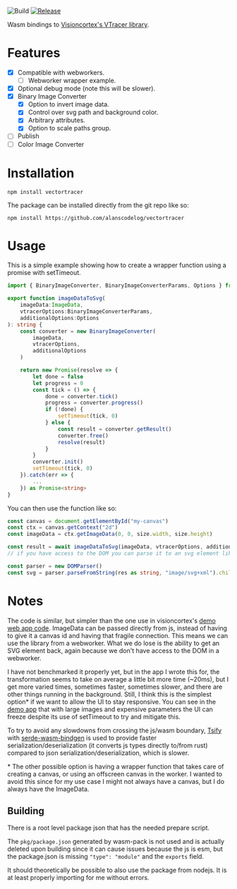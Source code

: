 ![Build](https://github.com/alanscodelog/vectortracer/workflows/Build/badge.svg)
[![Release](https://github.com/alanscodelog/vectortracer/workflows/Release/badge.svg)](https://www.npmjs.com/package/vectortracer)

Wasm bindings to [Visioncortex's VTracer library](https://github.com/visioncortex/vtracer).

# Features

- [x] Compatible with webworkers.
	- [ ] Webworker wrapper example.
- [x] Optional debug mode (note this will be slower).
- [x] Binary Image Converter
	- [x] Option to invert image data.
	- [x] Control over svg path and background color.
	- [x] Arbitrary attributes.
	- [x] Option to scale paths group.
- [ ] Publish
- [ ] Color Image Converter

# Installation

```
npm install vectortracer
```

The package can be installed directly from the git repo like so:

```
npm install https://github.com/alanscodelog/vectortracer
```

# Usage

This is a simple example showing how to create a wrapper function using a promise with setTimeout.

```ts
import { BinaryImageConverter, BinaryImageConverterParams, Options } from "vectortracer"

export function imageDataToSvg(
	imageData:ImageData,
	vtracerOptions:BinaryImageConverterParams,
	additionalOptions:Options
): string {
	const converter = new BinaryImageConverter(
		imageData,
		vtracerOptions,
		additionalOptions
	)

	return new Promise(resolve => {
		let done = false
		let progress = 0
		const tick = () => {
			done = converter.tick()
			progress = converter.progress()
			if (!done) {
				setTimeout(tick, 0)
			} else {
				const result = converter.getResult()
				converter.free()
				resolve(result)
			}
		}
		converter.init()
		setTimeout(tick, 0)
	}).catch(err => {
		...
	}) as Promise<string>
}
```

You can then use the function like so:
```ts
const canvas = document.getElementById("my-canvas")
const ctx = canvas.getContext("2d")
const imageData = ctx.getImageData(0, 0, size.width, size.height)

const result = await imageDataToSvg(imageData, vtracerOptions, additionalOptions)
// if you have access to the DOM you can parse it to an svg element like so

const parser = new DOMParser()
const svg = parser.parseFromString(res as string, "image/svg+xml").children[0] as SVGElement
```

# Notes

The code is similar, but simpler than the one use in visioncortex's [demo web app code](https://github.com/visioncortex/vtracer/tree/master/webapp). ImageData can be passed directly from js, instead of having to give it a canvas id and having that fragile connection. This means we can use the library from a webworker. What we do lose is the ability to get an SVG element back, again because we don't have access to the DOM in a webworker.

I have not benchmarked it properly yet, but in the app I wrote this for, the transformation seems to take on average a little bit more time (~20ms), but I get more varied times, sometimes faster, sometimes slower, and there are other things running in the background. Still, I think this is the simplest option\* if we want to allow the UI to stay responsive. You can see in the [demo app](https://www.visioncortex.org/vtracer/) that with large images and expensive parameters the UI can freeze despite its use of setTimeout to try and mitigate this. 

To try to avoid any slowdowns from crossing the js/wasm boundary, [Tsify](https://github.com/madonoharu/tsify) with [serde-wasm-bindgen](https://github.com/cloudflare/serde-wasm-bindgen) is used to provide faster serialization/deserialization (it converts js types directly to/from rust) compared to json serialization/deserialization, which is slower.

\* The other possible option is having a wrapper function that takes care of creating a canvas, or using an offscreen canvas in the worker. I wanted to avoid this since for my use case I might not always have a canvas, but I do always have the ImageData.

## Building

There is a root level package json that has the needed prepare script.

The `pkg/package.json` generated by wasm-pack is not used and is actually deleted upon building since it can cause issues because the js is esm, but the package.json is missing `"type": "module"` and the `exports` field.

It should theoretically be possible to also use the package from nodejs. It is at least properly importing for me without errors.
